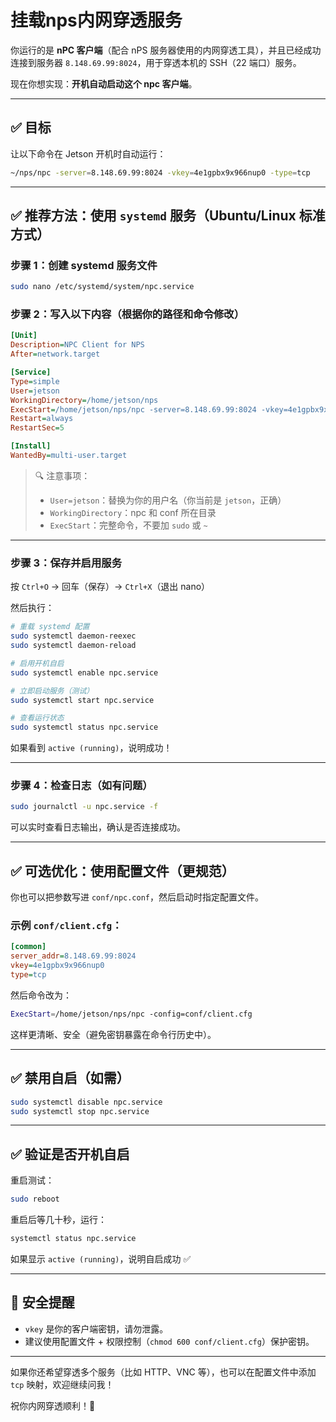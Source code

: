 # 挂载nps内网穿透服务
你运行的是 **nPC 客户端**（配合 nPS 服务器使用的内网穿透工具），并且已经成功连接到服务器 `8.148.69.99:8024`，用于穿透本机的 SSH（22 端口）服务。

现在你想实现：**开机自动启动这个 npc 客户端**。

---

## ✅ 目标
让以下命令在 Jetson 开机时自动运行：

```bash
~/nps/npc -server=8.148.69.99:8024 -vkey=4e1gpbx9x966nup0 -type=tcp
```

---

## ✅ 推荐方法：使用 `systemd` 服务（Ubuntu/Linux 标准方式）

### 步骤 1：创建 systemd 服务文件

```bash
sudo nano /etc/systemd/system/npc.service
```

### 步骤 2：写入以下内容（根据你的路径和命令修改）

```ini
[Unit]
Description=NPC Client for NPS
After=network.target

[Service]
Type=simple
User=jetson
WorkingDirectory=/home/jetson/nps
ExecStart=/home/jetson/nps/npc -server=8.148.69.99:8024 -vkey=4e1gpbx9x966nup0 -type=tcp
Restart=always
RestartSec=5

[Install]
WantedBy=multi-user.target
```

> 🔍 注意事项：
> - `User=jetson`：替换为你的用户名（你当前是 `jetson`，正确）
> - `WorkingDirectory`：npc 和 conf 所在目录
> - `ExecStart`：完整命令，不要加 `sudo` 或 `~`

---

### 步骤 3：保存并启用服务

按 `Ctrl+O` → 回车（保存）→ `Ctrl+X`（退出 nano）

然后执行：

```bash
# 重载 systemd 配置
sudo systemctl daemon-reexec
sudo systemctl daemon-reload

# 启用开机自启
sudo systemctl enable npc.service

# 立即启动服务（测试）
sudo systemctl start npc.service

# 查看运行状态
sudo systemctl status npc.service
```

如果看到 `active (running)`，说明成功！

---

### 步骤 4：检查日志（如有问题）

```bash
sudo journalctl -u npc.service -f
```

可以实时查看日志输出，确认是否连接成功。

---

## ✅ 可选优化：使用配置文件（更规范）

你也可以把参数写进 `conf/npc.conf`，然后启动时指定配置文件。

### 示例 `conf/client.cfg`：

```ini
[common]
server_addr=8.148.69.99:8024
vkey=4e1gpbx9x966nup0
type=tcp
```

然后命令改为：

```bash
ExecStart=/home/jetson/nps/npc -config=conf/client.cfg
```

这样更清晰、安全（避免密钥暴露在命令行历史中）。

---

## ✅ 禁用自启（如需）

```bash
sudo systemctl disable npc.service
sudo systemctl stop npc.service
```

---

## ✅ 验证是否开机自启

重启测试：

```bash
sudo reboot
```

重启后等几十秒，运行：

```bash
systemctl status npc.service
```

如果显示 `active (running)`，说明自启成功 ✅

---

## 🔐 安全提醒

- `vkey` 是你的客户端密钥，请勿泄露。
- 建议使用配置文件 + 权限控制（`chmod 600 conf/client.cfg`）保护密钥。

---

如果你还希望穿透多个服务（比如 HTTP、VNC 等），也可以在配置文件中添加 `tcp` 映射，欢迎继续问我！

祝你内网穿透顺利！🚀